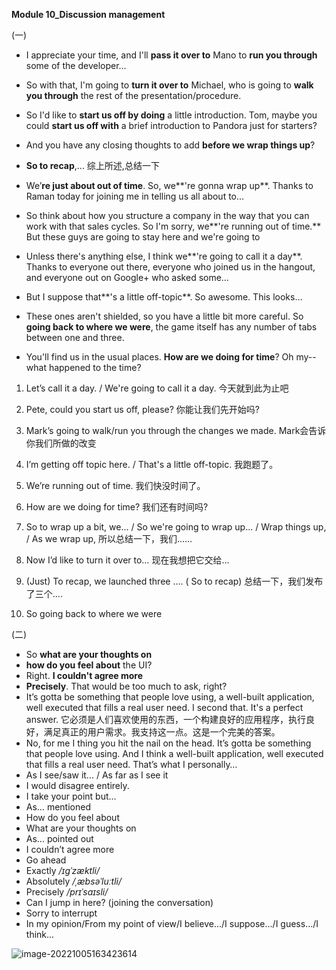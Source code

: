 **Module 10_Discussion management**

(一)

- I appreciate your time, and I'll  **pass it over to** Mano to  **run you through** some of the developer…
-  So with that, I'm going to **turn it over to** Michael, who is going to **walk you through** the rest of the presentation/procedure.
- So I'd like to **start us off by doing** a little introduction. Tom, maybe you could **start us off with** a brief introduction to Pandora just for starters?
- And you have any closing thoughts to add **before we wrap things up**?

- **So to recap**,...   综上所述,总结一下
- We’**re just about out of time**. So, we**'re gonna wrap up**. Thanks to  Raman today for joining me in telling us all about to…
- So think about how you structure a company in the way that you can work with that sales cycles.  So I'm sorry, we**'re running out of time.** But these guys are going to stay here and we're going to
- Unless there's anything else, I think we**'re going to call it a day**. Thanks to everyone out there, everyone who joined us in the hangout, and everyone out on Google+ who asked some…
- But I suppose that**'s a little off-topic**.  So awesome. This looks…
- These ones aren't shielded, so you have a little bit more careful. So **going back to where we were**, the game itself has any number of tabs between one and three.
- You'll find us in the usual places. **How are we doing for time**? Oh my-- what happened to the time?



1)   Let’s call it a day. / We're going to call it a day.		今天就到此为止吧

2)   Pete, could you start us off, please?		你能让我们先开始吗?

3)   Mark’s going to walk/run you through the changes we made. 		Mark会告诉你我们所做的改变

4)   I’m getting off topic here. / That's a little off-topic.		我跑题了。

5)   We’re running out of time. 		我们快没时间了。

6)   How are we doing for time? 		我们还有时间吗?

7)   So to wrap up a bit, we…	/ So we're going to wrap up...  /  Wrap things up,  /  As we wrap up,	所以总结一下，我们……

8)   Now I’d like to turn it over to…		现在我想把它交给...

9)   (Just) To recap, we launched three …. (  So to recap)		总结一下，我们发布了三个....

10) So going back to where we were

(二)

- So **what are your thoughts on**
- **how do you feel about** the UI?
- Right. **I couldn't agree more**
- **Precisely**.  That would be too much to ask, right?
- It’s gotta be something that people love using, a well-built application, well executed that fills a real user need. I second that. It's a perfect answer.  它必须是人们喜欢使用的东西，一个构建良好的应用程序，执行良好，满足真正的用户需求。我支持这一点。这是一个完美的答案。
- No, for me I thing you hit the nail on the head. It’s gotta be something that people love using. And I think a well-built application, well executed that fills a real user need. That’s what I personally…
- As I see/saw it...  /  As far as I see it
- I would disagree entirely.
- I take your point but...
- As… mentioned
- How do you feel about
- What are your thoughts on
- As… pointed out
- I couldn’t agree more  
- Go ahead
- Exactly   */*ɪɡˈzæktli*/*
- Absolutely  */*ˌæbsəˈluːtli*/*
- Precisely   */*prɪˈsaɪsli*/*
- Can I jump in here? (joining the conversation)
- Sorry to interrupt
- In my opinion/From my point of view/I believe.../I suppose.../I guess.../I think...





![image-20221005163423614](C:\Users\wangshufen\AppData\Roaming\Typora\typora-user-images\image-20221005163423614.png)



